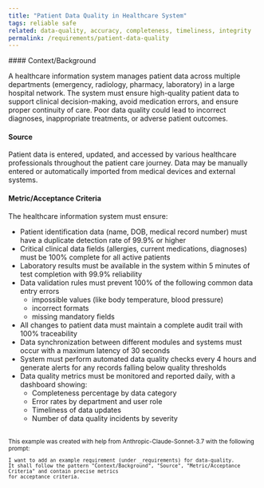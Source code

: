 ```yaml
---
title: "Patient Data Quality in Healthcare System"
tags: reliable safe
related: data-quality, accuracy, completeness, timeliness, integrity
permalink: /requirements/patient-data-quality
---
```


<div class="quality-requirement" markdown="1">
#### Context/Background

A healthcare information system manages patient data across multiple departments (emergency, radiology, pharmacy, laboratory) in a large hospital network. 
The system must ensure high-quality patient data to support clinical decision-making, avoid medication errors, and ensure proper continuity of care. 
Poor data quality could lead to incorrect diagnoses, inappropriate treatments, or adverse patient outcomes.

#### Source

Patient data is entered, updated, and accessed by various healthcare professionals throughout the patient care journey. 
Data may be manually entered or automatically imported from medical devices and external systems.

#### Metric/Acceptance Criteria

The healthcare information system must ensure:

* Patient identification data (name, DOB, medical record number) must have a duplicate detection rate of 99.9% or higher
* Critical clinical data fields (allergies, current medications, diagnoses) must be 100% complete for all active patients
* Laboratory results must be available in the system within 5 minutes of test completion with 99.9% reliability
* Data validation rules must prevent 100% of the following common data entry errors 
  * impossible values (like body temperature, blood pressure) 
  * incorrect formats
  * missing mandatory fields
* All changes to patient data must maintain a complete audit trail with 100% traceability
* Data synchronization between different modules and systems must occur with a maximum latency of 30 seconds
* System must perform automated data quality checks every 4 hours and generate alerts for any records falling below quality thresholds
* Data quality metrics must be monitored and reported daily, with a dashboard showing:
  * Completeness percentage by data category
  * Error rates by department and user role
  * Timeliness of data updates
  * Number of data quality incidents by severity

</div><br>

<div markdown="1" style="font-size: smaller;">
This example was created with help from Anthropic-Claude-Sonnet-3.7 with the following prompt:

```
I want to add an example requirement (under _requirements) for data-quality. 
It shall follow the pattern "Context/Background", "Source", "Metric/Acceptance Criteria" and contain precise metrics 
for acceptance criteria.
```

</div>